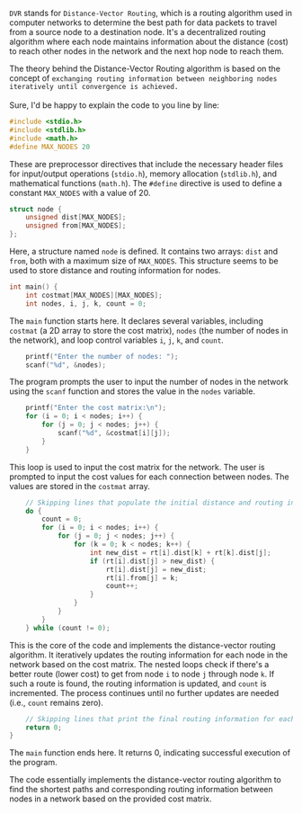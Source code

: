 `DVR` stands for `Distance-Vector Routing`, which is a routing algorithm used in computer networks to determine the best path for data packets to travel from a source node to a destination node. It's a decentralized routing algorithm where each node maintains information about the distance (cost) to reach other nodes in the network and the next hop node to reach them.

The theory behind the Distance-Vector Routing algorithm is based on the concept of `exchanging routing information between neighboring nodes iteratively until convergence is achieved.`
<br></br>
Sure, I'd be happy to explain the code to you line by line:

```c
#include <stdio.h>
#include <stdlib.h>
#include <math.h>
#define MAX_NODES 20
```
These are preprocessor directives that include the necessary header files for input/output operations (`stdio.h`), memory allocation (`stdlib.h`), and mathematical functions (`math.h`). The `#define` directive is used to define a constant `MAX_NODES` with a value of 20.

```c
struct node {
    unsigned dist[MAX_NODES];
    unsigned from[MAX_NODES];
};
```
Here, a structure named `node` is defined. It contains two arrays: `dist` and `from`, both with a maximum size of `MAX_NODES`. This structure seems to be used to store distance and routing information for nodes.

```c
int main() {
    int costmat[MAX_NODES][MAX_NODES];
    int nodes, i, j, k, count = 0;
```
The `main` function starts here. It declares several variables, including `costmat` (a 2D array to store the cost matrix), `nodes` (the number of nodes in the network), and loop control variables `i`, `j`, `k`, and `count`.

```c
    printf("Enter the number of nodes: ");
    scanf("%d", &nodes);
```
The program prompts the user to input the number of nodes in the network using the `scanf` function and stores the value in the `nodes` variable.

```c
    printf("Enter the cost matrix:\n");
    for (i = 0; i < nodes; i++) {
        for (j = 0; j < nodes; j++) {
            scanf("%d", &costmat[i][j]);
        }
    }
```
This loop is used to input the cost matrix for the network. The user is prompted to input the cost values for each connection between nodes. The values are stored in the `costmat` array.

```c
    // Skipping lines that populate the initial distance and routing information for each node.
    do {
        count = 0;
        for (i = 0; i < nodes; i++) {
            for (j = 0; j < nodes; j++) {
                for (k = 0; k < nodes; k++) {
                    int new_dist = rt[i].dist[k] + rt[k].dist[j];
                    if (rt[i].dist[j] > new_dist) {
                        rt[i].dist[j] = new_dist;
                        rt[i].from[j] = k;
                        count++;
                    }
                }
            }
        }
    } while (count != 0);
```
This is the core of the code and implements the distance-vector routing algorithm. It iteratively updates the routing information for each node in the network based on the cost matrix. The nested loops check if there's a better route (lower cost) to get from node `i` to node `j` through node `k`. If such a route is found, the routing information is updated, and `count` is incremented. The process continues until no further updates are needed (i.e., `count` remains zero).

```c
    // Skipping lines that print the final routing information for each node.
    return 0;
}
```
The `main` function ends here. It returns 0, indicating successful execution of the program.

The code essentially implements the distance-vector routing algorithm to find the shortest paths and corresponding routing information between nodes in a network based on the provided cost matrix.